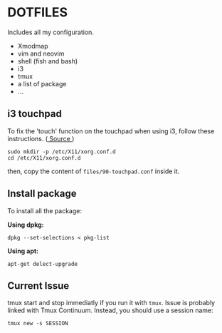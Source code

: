 # DOTFILES
Includes all my configuration.
- Xmodmap
- vim and neovim
- shell (fish and bash)
- i3
- tmux
- a list of package
- ...

## i3 touchpad
To fix the 'touch' function on the touchpad when using i3, follow these instructions. ([ Source ](https://cravencode.com/post/essentials/enable-tap-to-click-in-i3wm/))

    sudo mkdir -p /etc/X11/xorg.conf.d
    cd /etc/X11/xorg.conf.d

then, copy the content of `files/90-touchpad.conf` inside it.

## Install package
To install all the package:

**Using dpkg:**

    dpkg --set-selections < pkg-list

**Using apt:**

    apt-get delect-upgrade

## Current Issue
tmux start and stop immediatly if you run it with `tmux`. Issue is probably linked with Tmux Continuum. Instead, you should use a session name:

    tmux new -s SESSION

